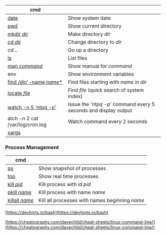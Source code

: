 
| cmd                                                          |                                                              |
| ------------------------------------------------------------ | ------------------------------------------------------------ |
| [date](http://unixhelp.ed.ac.uk/CGI/man-cgi?date)            | Show system date                                             |
| [pwd](http://unixhelp.ed.ac.uk/CGI/man-cgi?pwd)              | Show current directory                                       |
| [mkdir *dir*](http://unixhelp.ed.ac.uk/CGI/man-cgi?mkdir)    | Make directory *dir*                                         |
| [cd *dir*](http://unixhelp.ed.ac.uk/CGI/man-cgi?cd)          | Change directory to *dir*                                    |
| cd ..                                                        | Go up a directory                                            |
| [ls](http://unixhelp.ed.ac.uk/CGI/man-cgi?ls)                | List files                                                   |
| [man *command*](http://unixhelp.ed.ac.uk/CGI/man-cgi?man)    | Show manual for *command*                                    |
| env                                                          | Show enviro­nment variables                                  |
| [find */dir/* -name *name**](http://unixhelp.ed.ac.uk/CGI/man-cgi?find) | Find files starting with *name* in *dir*                     |
| [locate *file*](http://unixhelp.ed.ac.uk/CGI/man-cgi?locate) | Find *file* (quick search of system index)                   |
| [watch -n 5 'ntpq -p'](http://unixhelp.ed.ac.uk/CGI/man-cgi?watch) | Issue the 'ntpq -p' command every 5 seconds and display output |
| atch -n 2 cat /var/log/cron.log | Watch command every 2 seconds |
| [xargs](https://en.wikipedia.org/wiki/Xargs)                 |  |


### Process Management

| cmd                |                      |
| ------------------------------------------------------------ | ---------------------------------------------- |
| [ps](http://unixhelp.ed.ac.uk/CGI/man-cgi?ps)                | Show snapshot of processes                     |
| [top](http://unixhelp.ed.ac.uk/CGI/man-cgi?top)              | Show real time processes                       |
| [kill *pid*](http://unixhelp.ed.ac.uk/CGI/man-cgi?kill)      | Kill process with id *pid*                     |
| [pkill *name*](http://unixhelp.ed.ac.uk/CGI/man-cgi?pkill)   | Kill process with name *name*                  |
| [killall *name*](http://unixhelp.ed.ac.uk/CGI/man-cgi?killall) | Kill all processes with names beginning *name* |

[https://devhints.io/bash](https://devhints.io/bash)

[https://cheatography.com/davechild/cheat-sheets/linux-command-line/](https://cheatography.com/davechild/cheat-sheets/linux-command-line/)
